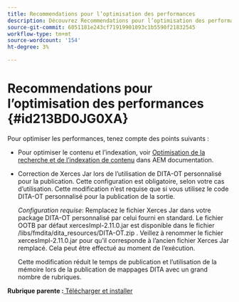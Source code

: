 ```yaml
---
title: Recommendations pour l’optimisation des performances
description: Découvrez Recommendations pour l’optimisation des performances
source-git-commit: 6051181e243cf71919901093c1b5590f21832545
workflow-type: tm+mt
source-wordcount: '154'
ht-degree: 3%

---
```



# Recommendations pour l’optimisation des performances {#id213BD0JG0XA}

Pour optimiser les performances, tenez compte des points suivants :

- Pour optimiser le contenu et l’indexation, voir [Optimisation de la recherche et de l’indexation de contenu](https://experienceleague.adobe.com/docs/experience-manager-cloud-service/operations/indexing.html?lang=fr) dans AEM documentation.

- Correction de Xerces Jar lors de l’utilisation de DITA-OT personnalisé pour la publication. Cette configuration est obligatoire, selon votre cas d’utilisation. Cette modification n’est requise que si vous utilisez le code DITA-OT personnalisé pour la publication de la sortie.

  *Configuration requise*: Remplacez le fichier Xerces Jar dans votre package DITA-OT personnalisé par celui fourni en standard. Le fichier OOTB par défaut xercesImpl-2.11.0.jar est disponible dans le fichier /libs/fmdita/dita\_resources/DITA-OT.zip . Veillez à renommer le fichier xercesImpl-2.11.0.jar pour qu’il corresponde à l’ancien fichier Xerces Jar remplacé. Cela peut être effectué au moment de l’exécution.

  Cette modification réduit le temps de publication et l’utilisation de la mémoire lors de la publication de mappages DITA avec un grand nombre de rubriques.


**Rubrique parente :**[ Télécharger et installer](download-install.md)

